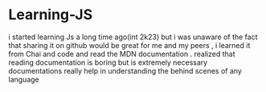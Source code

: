 # Learning-JS
i started learning Js a long time ago(int 2k23) but i was unaware of the fact that sharing it on github would be great for me and my peers , i learned it from Chai and code and read the MDN documentation .
realized that reading documentation is boring but is extremely necessary 
documentations really help in understanding the behind scenes of any language
